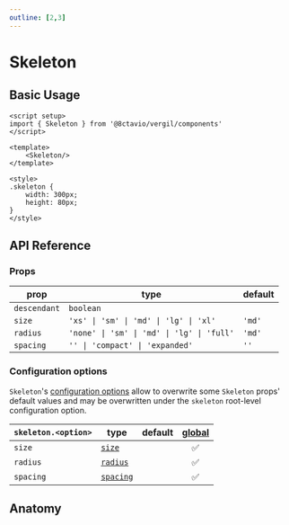 ```yaml
---
outline: [2,3]
---
```


# Skeleton

<script setup>
import { Skeleton } from '@8ctavio/vergil/components'
</script>

## Basic Usage

<Demo>
    <Skeleton :class="$style.skeleton"/>
</Demo>

```vue
<script setup>
import { Skeleton } from '@8ctavio/vergil/components'
</script>

<template>
    <Skeleton/>
</template>

<style>
.skeleton {
    width: 300px;
    height: 80px;
}
</style>
```

## API Reference

### Props

| prop | type | default |
| ---- | ---- | ------- |
| `descendant` | `boolean` | |
| `size` | `'xs' \| 'sm' \| 'md' \| 'lg' \| 'xl'` | `'md'` |
| `radius` | `'none' \| 'sm' \| 'md' \| 'lg' \| 'full'` | `'md'` |
| `spacing` | `'' \| 'compact' \| 'expanded'` | `''` |

### Configuration options

`Skeleton`'s [configuration options](/configuration) allow to overwrite some `Skeleton` props' default values and may be overwritten under the `skeleton` root-level configuration option.

| `skeleton.<option>` | type | default | [global](/configuration#global-configuration-options) |
| ------------------- | ---- | ------- | :------: |
| `size` | [`size`](/theme#the-size-prop) | | ✅ |
| `radius` | [`radius`](/theme#the-radius-prop) | | ✅ |
| `spacing` | [`spacing`](/theme#the-spacing-prop) | | ✅ |

## Anatomy

<Demo>
    <Anatomy tag="div" classes="skeleton"/>
</Demo>

<style module>
.skeleton {
    width: 300px;
    height: 80px;
}
</style>